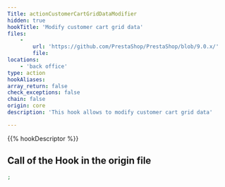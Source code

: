 ```yaml
---
Title: actionCustomerCartGridDataModifier
hidden: true
hookTitle: 'Modify customer cart grid data'
files:
    -
        url: 'https://github.com/PrestaShop/PrestaShop/blob/9.0.x/'
        file: 
locations:
    - 'back office'
type: action
hookAliases: 
array_return: false
check_exceptions: false
chain: false
origin: core
description: 'This hook allows to modify customer cart grid data'

---
```


{{% hookDescriptor %}}

## Call of the Hook in the origin file

```php
;
```
